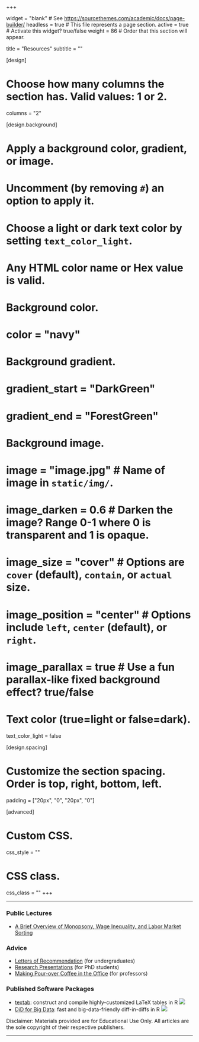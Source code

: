 +++

widget = "blank"  # See https://sourcethemes.com/academic/docs/page-builder/
headless = true  # This file represents a page section.
active = true  # Activate this widget? true/false
weight = 86  # Order that this section will appear.

title = "Resources"
subtitle = ""

[design]
  # Choose how many columns the section has. Valid values: 1 or 2.
  columns = "2"

[design.background]
  # Apply a background color, gradient, or image.
  #   Uncomment (by removing `#`) an option to apply it.
  #   Choose a light or dark text color by setting `text_color_light`.
  #   Any HTML color name or Hex value is valid.

  # Background color.
  # color = "navy"
  
  # Background gradient.
  # gradient_start = "DarkGreen"
  # gradient_end = "ForestGreen"
  
  # Background image.
  # image = "image.jpg"  # Name of image in `static/img/`.
  # image_darken = 0.6  # Darken the image? Range 0-1 where 0 is transparent and 1 is opaque.
  # image_size = "cover"  #  Options are `cover` (default), `contain`, or `actual` size.
  # image_position = "center"  # Options include `left`, `center` (default), or `right`.
  # image_parallax = true  # Use a fun parallax-like fixed background effect? true/false
  
  # Text color (true=light or false=dark).
  text_color_light = false

[design.spacing]
  # Customize the section spacing. Order is top, right, bottom, left.
  padding = ["20px", "0", "20px", "0"]

[advanced]
 # Custom CSS. 
 css_style = ""
 
 # CSS class.
 css_class = ""
+++

------------

### Public Lectures

- [A Brief Overview of Monopsony, Wage Inequality, and Labor Market Sorting](files/Setzler-Lecture-WageInequality.pdf)

### Advice

- [Letters of Recommendation](https://www.bradleysetzler.com/advice/LettersOfRec) (for undergraduates)
- [Research Presentations](https://www.bradleysetzler.com/advice/Presentations) (for PhD students)
- [Making Pour-over Coffee in the Office](https://www.bradleysetzler.com/advice/Coffee) (for professors)

### Published Software Packages

- [textab](https://setzler.github.io/textab): construct and compile highly-customized LaTeX tables in R [![](http://cranlogs.r-pkg.org/badges/grand-total/textab?color=blue)](https://cran.r-project.org/package=textab)
- [DiD for Big Data](https://setzler.github.io/DiDforBigData/): fast and big-data-friendly diff-in-diffs in R [![](http://cranlogs.r-pkg.org/badges/grand-total/DiDforBigData?color=blue)](https://cran.r-project.org/package=DiDforBigData)


Disclaimer: Materials provided are for Educational Use Only. All articles are the sole copyright of their respective publishers.

----------------
